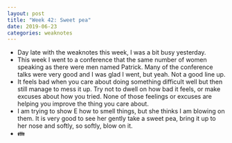 ```yaml
---
layout: post
title: "Week 42: Sweet pea"
date: 2019-06-23
categories: weaknotes
---
```


* Day late with the weaknotes this week, I was a bit busy yesterday.
* This week I went to a conference that the same number of women speaking as there were men named Patrick. Many of the conference talks were very good and I was glad I went, but yeah. Not a good line up.
* It feels bad when you care about doing something difficult well but then still manage to mess it up. Try not to dwell on how bad it feels, or make excuses about how you tried. None of those feelings or excuses are helping you improve the thing you care about.
* I am trying to show E how to smell things, but she thinks I am blowing on them. It is very good to see her gently take a sweet pea, bring it up to her nose and softly, so softly, blow on it.
* 👪
